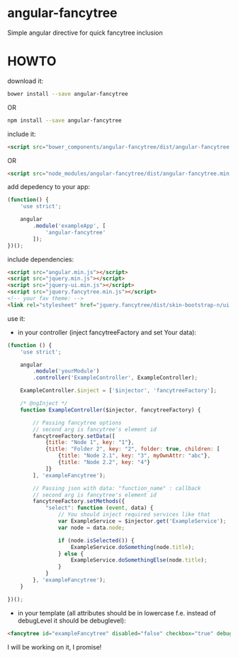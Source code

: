 # angular-fancytree
Simple angular directive for quick fancytree inclusion

# HOWTO

download it:
```bash
bower install --save angular-fancytree
```
OR
```bash
npm install --save angular-fancytree
```

include it:
```html
<script src="bower_components/angular-fancytree/dist/angular-fancytree.min.js"></script>
```
OR
```html
<script src="node_modules/angular-fancytree/dist/angular-fancytree.min.js"></script>
```
add depedency to your app:
```javascript
(function() {
    'use strict';

    angular
        .module('exampleApp', [
            'angular-fancytree'
        ]);
})();
```


include dependencies:
```html
<script src="angular.min.js"></script>
<script src="jquery.min.js"></script>
<script src="jquery-ui.min.js"></script>
<script src="jquery.fancytree.min.js"></script>
<!-- your fav theme: -->
<link rel="stylesheet" href="jquery.fancytree/dist/skin-bootstrap-n/ui.fancytree.min.css">
```

use it:
* in your controller (inject fancytreeFactory and set Your data):
```javascript
(function () {
    'use strict';

    angular
        .module('yourModule')
        .controller('ExampleController', ExampleController);

    ExampleController.$inject = ['$injector', 'fancytreeFactory'];

    /* @ngInject */
    function ExampleController($injector, fancytreeFactory) {

        // Passing fancytree options
        // second arg is fancytree's element id
        fancytreeFactory.setData([
            {title: "Node 1", key: "1"},
            {title: "Folder 2", key: "2", folder: true, children: [
                {title: "Node 2.1", key: "3", myOwnAttr: "abc"},
                {title: "Node 2.2", key: "4"}
            ]}
        ], 'exampleFancytree');

        // Passing json with data: "function_name" : callback
        // second arg is fancytree's element id
        fancytreeFactory.setMethods({
            "select": function (event, data) {
                // You should inject required services like that
                var ExampleService = $injector.get('ExampleService');
                var node = data.node;

                if (node.isSelected()) {
                    ExampleService.doSomething(node.title);
                } else {
                    ExampleService.doSomethingElse(node.title);
                }
            }
        }, 'exampleFancytree');
    }

})();
```

* in your template (all attributes should be in lowercase
f.e. instead of debugLevel it should be debuglevel):
```html
<fancytree id="exampleFancytree" disabled="false" checkbox="true" debuglevel="0"></fancytree>
```

I will be working on it, I promise!
